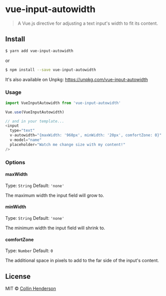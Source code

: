# vue-input-autowidth

> A Vue.js directive for adjusting a text input's width to fit its content.

## Install

```bash
$ yarn add vue-input-autowidth
```

or

```bash
$ npm install --save vue-input-autowidth
```

It's also available on Unpkg: https://unpkg.com/vue-input-autowidth

### Usage

```js
import VueInputAutowidth from 'vue-input-autowidth'

Vue.use(VueInputAutowidth)

// and in your template...
<input
  type="text"
  v-autowidth="{maxWidth: '960px', minWidth: '20px', comfortZone: 0}"
  v-model="name"
  placeholder="Watch me change size with my content!"
/>
```

### Options

#### maxWidth
Type: `String`
Default: `'none'`

The maximum width the input field will grow to.

#### minWidth
Type: `String`
Default: `'none'`

The minimum width the input field will shrink to.

#### comfortZone
Type: `Number`
Default: `0`

The additional space in pixels to add to the far side of the input's content.

## License

MIT © [Collin Henderson](https://github.com/syropian)
